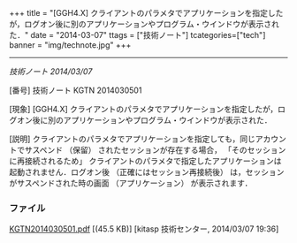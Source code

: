 +++
title = "[GGH4.X] クライアントのパラメタでアプリケーションを指定したが，ログオン後に別のアプリケーションやプログラム・ウインドウが表示された．"
date = "2014-03-07"
ttags = ["技術ノート"]
tcategories=["tech"]
banner = "img/technote.jpg"
+++

---------------------------------------------------------------------------------------------------------------------------------------

*技術ノート
2014/03/07*


[番号]
技術ノート KGTN 2014030501

[現象]
[GGH4.X]
クライアントのパラメタでアプリケーションを指定したが，ログオン後に別のアプリケーションやプログラム・ウインドウが表示された．

[説明]
クライアントのパラメタでアプリケーションを指定しても，同じアカウントでサスペンド
（保留） されたセッションが存在する場合，
「そのセッションに再接続されるため」
クライアントのパラメタで指定したアプリケーションは起動されません．ログオン後
（正確にはセッション再接続後） は，セッションがサスペンドされた時の画面
（アプリケーション） が表示されます．


### ファイル





[KGTN2014030501.pdf](http://techreport.kitasp.net/attachments/download/1613/KGTN2014030501.pdf)
 [(45.5 KB)] [kitasp 技術センター, 2014/03/07
19:36]
